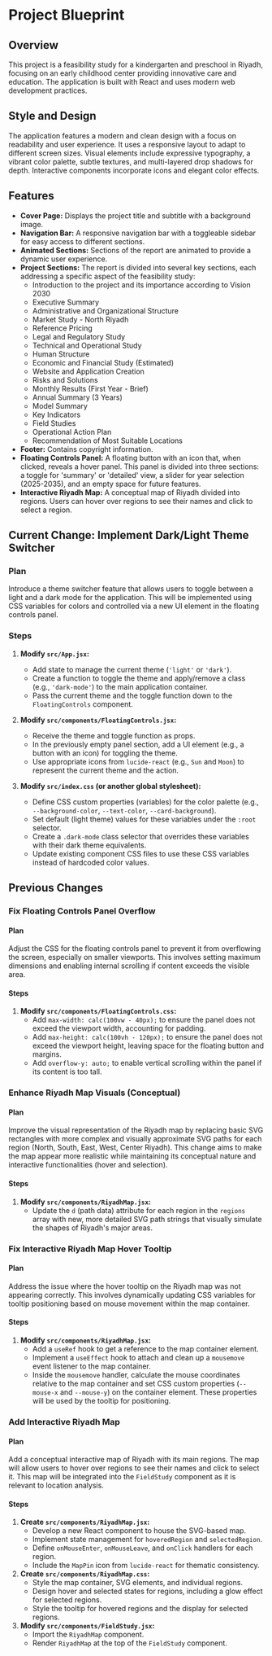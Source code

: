 # Project Blueprint

## Overview
This project is a feasibility study for a kindergarten and preschool in Riyadh, focusing on an early childhood center providing innovative care and education. The application is built with React and uses modern web development practices.

## Style and Design
The application features a modern and clean design with a focus on readability and user experience. It uses a responsive layout to adapt to different screen sizes. Visual elements include expressive typography, a vibrant color palette, subtle textures, and multi-layered drop shadows for depth. Interactive components incorporate icons and elegant color effects.

## Features
- **Cover Page:** Displays the project title and subtitle with a background image.
- **Navigation Bar:** A responsive navigation bar with a toggleable sidebar for easy access to different sections.
- **Animated Sections:** Sections of the report are animated to provide a dynamic user experience.
- **Project Sections:** The report is divided into several key sections, each addressing a specific aspect of the feasibility study:
    - Introduction to the project and its importance according to Vision 2030
    - Executive Summary
    - Administrative and Organizational Structure
    - Market Study - North Riyadh
    - Reference Pricing
    - Legal and Regulatory Study
    - Technical and Operational Study
    - Human Structure
    - Economic and Financial Study (Estimated)
    - Website and Application Creation
    - Risks and Solutions
    - Monthly Results (First Year - Brief)
    - Annual Summary (3 Years)
    - Model Summary
    - Key Indicators
    - Field Studies
    - Operational Action Plan
    - Recommendation of Most Suitable Locations
- **Footer:** Contains copyright information.
- **Floating Controls Panel:** A floating button with an icon that, when clicked, reveals a hover panel. This panel is divided into three sections: a toggle for 'summary' or 'detailed' view, a slider for year selection (2025-2035), and an empty space for future features.
- **Interactive Riyadh Map:** A conceptual map of Riyadh divided into regions. Users can hover over regions to see their names and click to select a region.

## Current Change: Implement Dark/Light Theme Switcher

### Plan
Introduce a theme switcher feature that allows users to toggle between a light and a dark mode for the application. This will be implemented using CSS variables for colors and controlled via a new UI element in the floating controls panel.

### Steps
1.  **Modify `src/App.jsx`:**
    - Add state to manage the current theme (`'light'` or `'dark'`).
    - Create a function to toggle the theme and apply/remove a class (e.g., `'dark-mode'`) to the main application container.
    - Pass the current theme and the toggle function down to the `FloatingControls` component.

2.  **Modify `src/components/FloatingControls.jsx`:**
    - Receive the theme and toggle function as props.
    - In the previously empty panel section, add a UI element (e.g., a button with an icon) for toggling the theme.
    - Use appropriate icons from `lucide-react` (e.g., `Sun` and `Moon`) to represent the current theme and the action.

3.  **Modify `src/index.css` (or another global stylesheet):**
    - Define CSS custom properties (variables) for the color palette (e.g., `--background-color`, `--text-color`, `--card-background`).
    - Set default (light theme) values for these variables under the `:root` selector.
    - Create a `.dark-mode` class selector that overrides these variables with their dark theme equivalents.
    - Update existing component CSS files to use these CSS variables instead of hardcoded color values.


## Previous Changes

### Fix Floating Controls Panel Overflow

#### Plan
Adjust the CSS for the floating controls panel to prevent it from overflowing the screen, especially on smaller viewports. This involves setting maximum dimensions and enabling internal scrolling if content exceeds the visible area.

#### Steps
1.  **Modify `src/components/FloatingControls.css`:**
    - Add `max-width: calc(100vw - 40px);` to ensure the panel does not exceed the viewport width, accounting for padding.
    - Add `max-height: calc(100vh - 120px);` to ensure the panel does not exceed the viewport height, leaving space for the floating button and margins.
    - Add `overflow-y: auto;` to enable vertical scrolling within the panel if its content is too tall.

### Enhance Riyadh Map Visuals (Conceptual)

#### Plan
Improve the visual representation of the Riyadh map by replacing basic SVG rectangles with more complex and visually approximate SVG paths for each region (North, South, East, West, Center Riyadh). This change aims to make the map appear more realistic while maintaining its conceptual nature and interactive functionalities (hover and selection).

#### Steps
1.  **Modify `src/components/RiyadhMap.jsx`:**
    - Update the `d` (path data) attribute for each region in the `regions` array with new, more detailed SVG path strings that visually simulate the shapes of Riyadh's major areas.

### Fix Interactive Riyadh Map Hover Tooltip

#### Plan
Address the issue where the hover tooltip on the Riyadh map was not appearing correctly. This involves dynamically updating CSS variables for tooltip positioning based on mouse movement within the map container.

#### Steps
1.  **Modify `src/components/RiyadhMap.jsx`:**
    - Add a `useRef` hook to get a reference to the map container element.
    - Implement a `useEffect` hook to attach and clean up a `mousemove` event listener to the map container.
    - Inside the `mousemove` handler, calculate the mouse coordinates relative to the map container and set CSS custom properties (`--mouse-x` and `--mouse-y`) on the container element. These properties will be used by the tooltip for positioning.

### Add Interactive Riyadh Map

#### Plan
Add a conceptual interactive map of Riyadh with its main regions. The map will allow users to hover over regions to see their names and click to select it. This map will be integrated into the `FieldStudy` component as it is relevant to location analysis.

#### Steps
1.  **Create `src/components/RiyadhMap.jsx`:**
    - Develop a new React component to house the SVG-based map.
    - Implement state management for `hoveredRegion` and `selectedRegion`.
    - Define `onMouseEnter`, `onMouseLeave`, and `onClick` handlers for each region.
    - Include the `MapPin` icon from `lucide-react` for thematic consistency.
2.  **Create `src/components/RiyadhMap.css`:**
    - Style the map container, SVG elements, and individual regions.
    - Design hover and selected states for regions, including a glow effect for selected regions.
    - Style the tooltip for hovered regions and the display for selected regions.
3.  **Modify `src/components/FieldStudy.jsx`:**
    - Import the `RiyadhMap` component.
    - Render `RiyadhMap` at the top of the `FieldStudy` component.